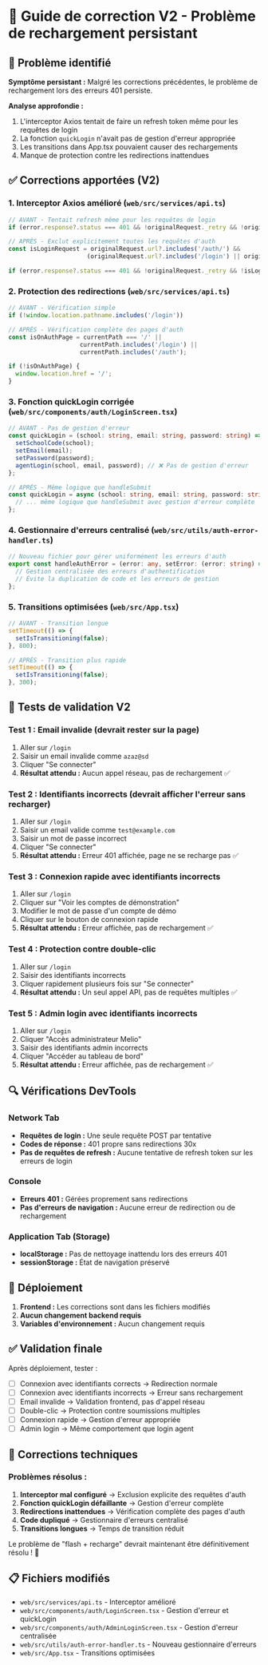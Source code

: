 # 🔧 Guide de correction V2 - Problème de rechargement persistant

## 🚨 Problème identifié

**Symptôme persistant :** Malgré les corrections précédentes, le problème de rechargement lors des erreurs 401 persiste.

**Analyse approfondie :**
1. L'interceptor Axios tentait de faire un refresh token même pour les requêtes de login
2. La fonction `quickLogin` n'avait pas de gestion d'erreur appropriée
3. Les transitions dans App.tsx pouvaient causer des rechargements
4. Manque de protection contre les redirections inattendues

## ✅ Corrections apportées (V2)

### 1. **Interceptor Axios amélioré** (`web/src/services/api.ts`)
```typescript
// AVANT - Tentait refresh même pour les requêtes de login
if (error.response?.status === 401 && !originalRequest._retry && !originalRequest.url?.includes('/auth/refresh'))

// APRÈS - Exclut explicitement toutes les requêtes d'auth
const isLoginRequest = originalRequest.url?.includes('/auth/') && 
                      (originalRequest.url?.includes('/login') || originalRequest.url?.includes('/refresh'));

if (error.response?.status === 401 && !originalRequest._retry && !isLoginRequest)
```

### 2. **Protection des redirections** (`web/src/services/api.ts`)
```typescript
// AVANT - Vérification simple
if (!window.location.pathname.includes('/login'))

// APRÈS - Vérification complète des pages d'auth
const isOnAuthPage = currentPath === '/' || 
                    currentPath.includes('/login') || 
                    currentPath.includes('/auth');

if (!isOnAuthPage) {
  window.location.href = '/';
}
```

### 3. **Fonction quickLogin corrigée** (`web/src/components/auth/LoginScreen.tsx`)
```typescript
// AVANT - Pas de gestion d'erreur
const quickLogin = (school: string, email: string, password: string) => {
  setSchoolCode(school);
  setEmail(email);
  setPassword(password);
  agentLogin(school, email, password); // ❌ Pas de gestion d'erreur
};

// APRÈS - Même logique que handleSubmit
const quickLogin = async (school: string, email: string, password: string) => {
  // ... même logique que handleSubmit avec gestion d'erreur complète
};
```

### 4. **Gestionnaire d'erreurs centralisé** (`web/src/utils/auth-error-handler.ts`)
```typescript
// Nouveau fichier pour gérer uniformément les erreurs d'auth
export const handleAuthError = (error: any, setError: (error: string) => void, showError?: (error: string) => void) => {
  // Gestion centralisée des erreurs d'authentification
  // Évite la duplication de code et les erreurs de gestion
};
```

### 5. **Transitions optimisées** (`web/src/App.tsx`)
```typescript
// AVANT - Transition longue
setTimeout(() => {
  setIsTransitioning(false);
}, 800);

// APRÈS - Transition plus rapide
setTimeout(() => {
  setIsTransitioning(false);
}, 300);
```

## 🧪 Tests de validation V2

### Test 1 : Email invalide (devrait rester sur la page)
1. Aller sur `/login`
2. Saisir un email invalide comme `azaz@sd`
3. Cliquer "Se connecter"
4. **Résultat attendu :** Aucun appel réseau, pas de rechargement ✅

### Test 2 : Identifiants incorrects (devrait afficher l'erreur sans recharger)
1. Aller sur `/login`
2. Saisir un email valide comme `test@example.com`
3. Saisir un mot de passe incorrect
4. Cliquer "Se connecter"
5. **Résultat attendu :** Erreur 401 affichée, page ne se recharge pas ✅

### Test 3 : Connexion rapide avec identifiants incorrects
1. Aller sur `/login`
2. Cliquer sur "Voir les comptes de démonstration"
3. Modifier le mot de passe d'un compte de démo
4. Cliquer sur le bouton de connexion rapide
5. **Résultat attendu :** Erreur affichée, pas de rechargement ✅

### Test 4 : Protection contre double-clic
1. Aller sur `/login`
2. Saisir des identifiants incorrects
3. Cliquer rapidement plusieurs fois sur "Se connecter"
4. **Résultat attendu :** Un seul appel API, pas de requêtes multiples ✅

### Test 5 : Admin login avec identifiants incorrects
1. Aller sur `/login`
2. Cliquer "Accès administrateur Melio"
3. Saisir des identifiants admin incorrects
4. Cliquer "Accéder au tableau de bord"
5. **Résultat attendu :** Erreur affichée, pas de rechargement ✅

## 🔍 Vérifications DevTools

### Network Tab
- **Requêtes de login :** Une seule requête POST par tentative
- **Codes de réponse :** 401 propre sans redirections 30x
- **Pas de requêtes de refresh :** Aucune tentative de refresh token sur les erreurs de login

### Console
- **Erreurs 401 :** Gérées proprement sans redirections
- **Pas d'erreurs de navigation :** Aucune erreur de redirection ou de rechargement

### Application Tab (Storage)
- **localStorage :** Pas de nettoyage inattendu lors des erreurs 401
- **sessionStorage :** État de navigation préservé

## 🚀 Déploiement

1. **Frontend :** Les corrections sont dans les fichiers modifiés
2. **Aucun changement backend requis**
3. **Variables d'environnement :** Aucun changement requis

## ✅ Validation finale

Après déploiement, tester :
- [ ] Connexion avec identifiants corrects → Redirection normale
- [ ] Connexion avec identifiants incorrects → Erreur sans rechargement
- [ ] Email invalide → Validation frontend, pas d'appel réseau
- [ ] Double-clic → Protection contre soumissions multiples
- [ ] Connexion rapide → Gestion d'erreur appropriée
- [ ] Admin login → Même comportement que login agent

## 🔧 Corrections techniques

### Problèmes résolus :
1. **Interceptor mal configuré** → Exclusion explicite des requêtes d'auth
2. **Fonction quickLogin défaillante** → Gestion d'erreur complète
3. **Redirections inattendues** → Vérification complète des pages d'auth
4. **Code dupliqué** → Gestionnaire d'erreurs centralisé
5. **Transitions longues** → Temps de transition réduit

Le problème de "flash + recharge" devrait maintenant être définitivement résolu ! 🎉

## 📋 Fichiers modifiés

- `web/src/services/api.ts` - Interceptor amélioré
- `web/src/components/auth/LoginScreen.tsx` - Gestion d'erreur et quickLogin
- `web/src/components/auth/AdminLoginScreen.tsx` - Gestion d'erreur centralisée
- `web/src/utils/auth-error-handler.ts` - Nouveau gestionnaire d'erreurs
- `web/src/App.tsx` - Transitions optimisées
